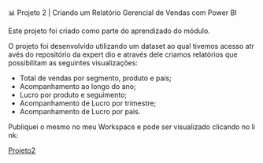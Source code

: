 📊 Projeto 2 | Criando um Relatório Gerencial de Vendas com Power BI

Este projeto foi criado como parte do aprendizado do módulo.

O projeto foi desenvolvido utilizando um dataset ao qual tivemos acesso através do repositório da expert dio e através dele criamos relatórios que possibilitam as seguintes visualizações:
- Total de vendas por segmento, produto e país;
- Acompanhamento ao longo do ano;
- Lucro por produto e seguimento;
- Acompanhamento de Lucro por trimestre;
- Acompanhamento de Lucro por país.

Publiquei o mesmo no meu Workspace e pode ser visualizado clicando no link:

[Projeto2](https://app.fabric.microsoft.com/view?r=eyJrIjoiZmE3ZjhiMzQtNTk3My00Nzk5LThjMjYtYjFmY2FmZWI5NzIyIiwidCI6IjI5MGY4OTlkLTYwMDgtNDA5My1iNTNjLTI4OWMyYWUwMTJmYyJ9)
